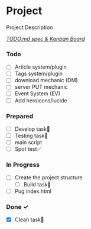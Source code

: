 # Project

Project Description

<em>[TODO.md spec & Kanban Board](https://bit.ly/3fCwKfM)</em>

### Todo

- [ ] Article system/plugin  
- [ ] Tags system/plugin  
- [ ] download mechanic (DM)  
- [ ] server PUT mechanic  
- [ ] Event System (EV)  
- [ ] Add heroicons/lucide  

### Prepared

- [ ] Develop task🚀  
- [ ] Testing task🚀  
- [ ] main script  
- [ ] Spot test✅  

### In Progress

- [ ] Create the project structure  
  - [ ] Build task🚀  
- [ ] Pug index.html  

### Done ✓

- [x] Clean task🚀  

